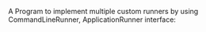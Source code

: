 A Program to implement multiple custom runners by using CommandLineRunner, ApplicationRunner interface: